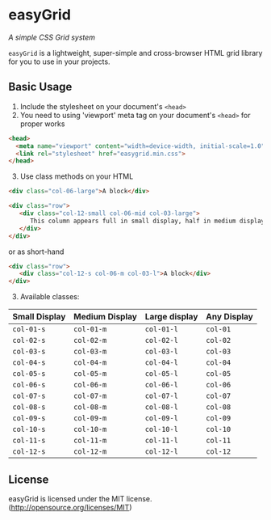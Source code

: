 # easyGrid

_A simple CSS Grid system_

`easyGrid` is a lightweight, super-simple and cross-browser HTML grid library for you to use in your projects.

## Basic Usage

1. Include the stylesheet on your document's `<head>`
2. You need to using 'viewport' meta tag on your document's `<head>` for proper works

```html
<head>
  <meta name="viewport" content="width=device-width, initial-scale=1.0">
  <link rel="stylesheet" href="easygrid.min.css">
</head>
```
3. Use class methods on your HTML

```html
<div class="col-06-large">A block</div>

<div class="row">	
   <div class="col-12-small col-06-mid col-03-large">
      This column appears full in small display, half in medium display and one-fourth in large display
   </div>
</div>
```

or as short-hand

```html
<div class="row">	
   <div class="col-12-s col-06-m col-03-l">A block</div>
</div>
```

3. Available classes:

| Small Display     |  Medium Display    |    Large display    |    Any Display      |
| ----------------- | ------------------ | ------------------- |---------------------|
| `col-01-s`        | `col-01-m`         | `col-01-l`          | `col-01`            |
| `col-02-s`        | `col-02-m`         | `col-02-l`          | `col-02`            |
| `col-03-s`        | `col-03-m`         | `col-03-l`          | `col-03`            |
| `col-04-s`        | `col-04-m`    	   | `col-04-l`   	     | `col-04`            |
| `col-05-s`        | `col-05-m`         | `col-05-l`     	   | `col-05`            |
| `col-06-s`        | `col-06-m`      	 | `col-06-l`    	     | `col-06`            |
| `col-07-s`        | `col-07-m`         | `col-07-l`          | `col-07`            |
| `col-08-s`        | `col-08-m`   		   | `col-08-l`      	   | `col-08`            |
| `col-09-s`        | `col-09-m`     	   | `col-09-l`          | `col-09`            |
| `col-10-s`        | `col-10-m`     	   | `col-10-l`          | `col-10`            |
| `col-11-s`        | `col-11-m`     	   | `col-11-l`          | `col-11`            |
| `col-12-s`        | `col-12-m`     	   | `col-12-l`          | `col-12`            |


## License

easyGrid is licensed under the MIT license. (http://opensource.org/licenses/MIT)
